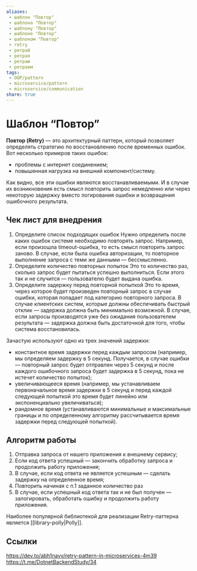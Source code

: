 ```yaml
---
aliases:
 - шаблон "Повтор"
 - шаблона "Повтор"
 - шаблону "Повтор"
 - шаблоне "Повтор"
 - шаблоном "Повтор"
 - retry
 - ретрай
 - ретрая
 - ретраю
 - ретраем
tags: 
 - OOP/pattern
 - microservice/pattern
 - microservice/communication
share: true
---
```

# Шаблон “Повтор”
**Повтор (Retry)** — это архитектурный паттерн, который позволяет определять стратегию по восстановлению после временных ошибок.
Вот несколько примеров таких ошибок:
- проблемы с интернет соединением;
- повышенная нагрузка на внешний компонент/систему.

Как видно, все эти ошибки являются восстанавливаемыми. И в случае их возникновения есть смысл повторить запрос немедленно или через некоторую задержку вместо логирования ошибки и возвращения ошибочного результата.

## Чек лист для внедрения
1. Определите список подходящих ошибок
	Нужно определить после каких ошибок системе необходимо повторять запрос. Например, если произошла timeout-ошибка, то есть смысл повторить запрос заново. В случае, если была ошибка авторизации, то повторное выполнение запроса с теми же данными — бессмысленно.
1. Определите количество повторных попыток
	Это то количество раз, сколько запрос будет пытаться успешно выполниться. Если этого так и не случится — пользователю будет выдана ошибка.
1. Определите задержку перед повторной попыткой
	Это то время, через которое будет произведен повторный запрос в случае ошибки, которая попадает под категорию повторного запроса. В случае клиентских систем, которые должны обеспечивать быстрый отклик — задержка должна быть минимально возможной. В случае, если запросы производятся уже без ожидания пользователем результата — задержка должна быть достаточной для того, чтобы система восстановилась.

Зачастую используют одно из трех значений задержки:
- константное время задержки перед каждым запросом (например, мы определяем задержку в 5 секунд. Получается, в случае ошибки — повторный запрос будет отправлен через 5 секунд и после каждого ошибочного запроса будет задержка в 5 секунд, пока не истечет количество попыток);
- увеличивающееся время (например, мы устанавливаем первоначальное время задержки в 5 секунд и перед каждой следующей попыткой это время будет линейно или экспоненциально увеличиваться);
- рандомное время (устанавливаются минимальные и максимальные границы и по определенному алгоритму рассчитывается время задержки перед следующей попыткой).

## Алгоритм работы
1. Отправка запроса от нашего приложения к внешнему сервису;
2. Если код ответа успешный — закончить обработку запроса и продолжить работу приложения;
3. В случае, если код ответа не является успешным — сделать задержку на определенное время;
4. Повторить начиная с п.1 заданное количество раз
5. В случае, если успешный код ответа так и не был получен — залогировать, обработать ошибку и продолжить работу приложения.

Наиболее популярной библиотекой для реализации Retry-паттерна является [[library-polly|Polly]].

## Ссылки
https://dev.to/abh1navv/retry-pattern-in-microservices-4m39
https://t.me/DotnetBackendStudy/34